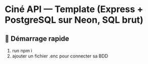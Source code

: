 # Ciné API — Template (Express + PostgreSQL sur Neon, SQL brut)

## 🚀 Démarrage rapide

1. run npm i
2. ajouter un fichier .enc pour connecter sa BDD
